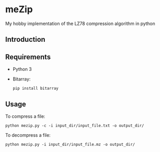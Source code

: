 # meZip
My hobby implementation of the LZ78 compression algorithm in python

## Introduction

## Requirements
- Python 3
- Bitarray:

  `pip install bitarray`

## Usage
To compress a file:

`python mezip.py -c -i input_dir/input_file.txt -o output_dir/`

To decompress a file:

`python mezip.py -i input_dir/input_file.mz -o output_dir/`
